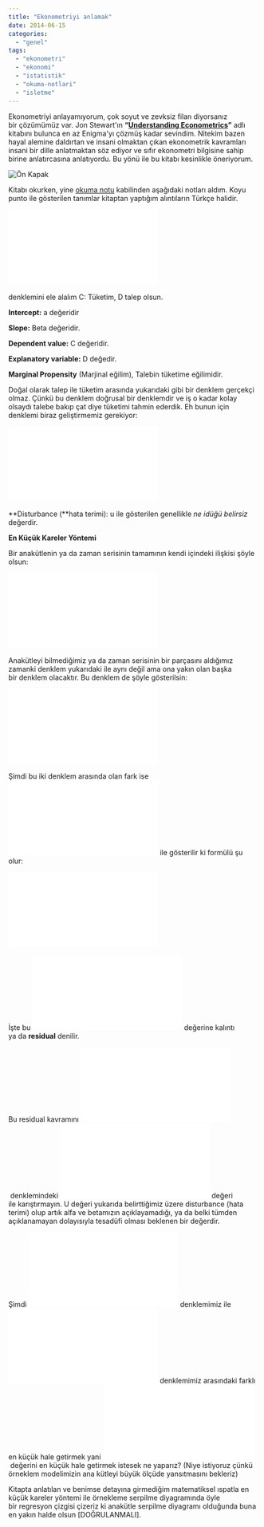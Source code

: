 ```yaml
---
title: "Ekonometriyi anlamak"
date: 2014-06-15
categories: 
  - "genel"
tags: 
  - "ekonometri"
  - "ekonomi"
  - "istatistik"
  - "okuma-notlari"
  - "isletme"
---
```


  

  

Ekonometriyi anlayamıyorum, çok soyut ve zevksiz filan diyorsanız bir çözümümüz var. Jon Stewart'ın **“[Understanding Econometrics](http://books.google.com.tr/books/about/Understanding_econometrics.html?id=sSq7AAAAIAAJ&redir_esc=y)”** adlı kitabını bulunca en az Enigma'yı çözmüş kadar sevindim. Nitekim bazen hayal alemine daldırtan ve insani olmaktan çıkan ekonometrik kavramları insani bir dille anlatmaktan söz ediyor ve sıfır ekonometri bilgisine sahip birine anlatırcasına anlatıyordu. Bu yönü ile bu kitabı kesinlikle öneriyorum.

  

![Ön Kapak](/images/books)

  

Kitabı okurken, yine [okuma notu](http://blog.suatatan.com/2013/05/suat-atann-okuma-notlar-neden-var-neden.html) kabilinden aşağıdaki notları aldım. Koyu punto ile gösterilen tanımlar kitaptan yaptığım alıntıların Türkçe halidir.

  

[![](/images/gif.latex)](http://latex.codecogs.com/gif.latex?C%3Da&plus;%5Cbeta%20D)

denklemini ele alalım C: Tüketim, D talep olsun.

  

**Intercept:** a değeridir

**Slope:** Beta değeridir.

**Dependent value:** C değeridir.

**Explanatory variable:** D değedir.

**Marginal Propensity** (Marjinal eğilim), Talebin tüketime eğilimidir.

  

  

Doğal olarak talep ile tüketim arasında yukarıdaki gibi bir denklem gerçekçi olmaz. Çünkü bu denklem doğrusal bir denklemdir ve iş o kadar kolay olsaydı talebe bakıp çat diye tüketimi tahmin ederdik. Eh bunun için denklemi biraz geliştirmemiz gerekiyor:

  

[![](/images/gif.latex)](http://latex.codecogs.com/gif.latex?C%3Da&plus;%5Cbeta%20D&plus;%20u)

  

**Disturbance (**hata terimi): u ile gösterilen genellikle _ne idüğü belirsiz_ değerdir.

  

**En Küçük Kareler Yöntemi**

  

Bir anakütlenin ya da zaman serisinin tamamının kendi içindeki ilişkisi şöyle olsun:

  

![](/images/gif.latex)

  

Anakütleyi bilmediğimiz ya da zaman serisinin bir parçasını aldığımız zamanki denklem yukarıdaki ile aynı değil ama ona yakın olan başka bir denklem olacaktır. Bu denklem de şöyle gösterilsin:

  

![](/images/gif.latex)

  

Şimdi bu iki denklem arasında olan fark ise ![](/images/gif.latex) ile gösterilir ki formülü şu olur: 

  

![](/images/gif.latex)

  

İşte bu ![](/images/gif.latex) değerine kalıntı ya da **residual** denilir.

  

Bu residual kavramını [![](/images/gif.latex)](http://latex.codecogs.com/gif.latex?C%3Da&plus;%5Cbeta%20D&plus;%20u) denklemindeki ![](/images/gif.latex) değeri ile karıştırmayın. U değeri yukarıda belirttiğimiz üzere disturbance (hata terimi) olup artık alfa ve betamızın açıklayamadığı, ya da belki tümden açıklanamayan dolayısıyla tesadüfi olması beklenen bir değerdir.

  

Şimdi ![](/images/gif.latex) denklemimiz ile ![](/images/gif.latex) denklemimiz arasındaki farklı en küçük hale getirmek yani  ![](/images/gif.latex) değerini en küçük hale getirmek istesek ne yaparız? (Niye istiyoruz çünkü örneklem modelimizin ana kütleyi büyük ölçüde yansıtmasını bekleriz) 

  

Kitapta anlatılan ve benimse detayına girmediğim matematiksel ıspatla en küçük kareler yöntemi ile örnekleme serpilme diyagramında öyle bir regresyon çizgisi çizeriz ki anakütle serpilme diyagramı olduğunda buna en yakın halde olsun \[DOĞRULANMALI\].
